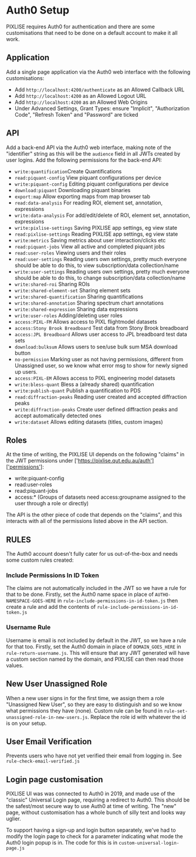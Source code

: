 # Auth0 Setup

PIXLISE requires Auth0 for authentication and there are some customisations that need to be done on a default account to make it all work.

## Application
Add a single page application via the Auth0 web interface with the following customisations:
- Add `http://localhost:4200/authenticate` as an Allowed Callback URL
- Add `http://localhost:4200` as an Allowed Logout URL
- Add `http://localhost:4200` as an Allowed Web Origins
- Under Advanced Settings, Grant Types: ensure "Implicit", "Authorization Code", "Refresh Token" and "Password" are ticked

## API
Add a back-end API via the Auth0 web interface, making note of the "identifier" string as this will be the `audience` field in all JWTs created by user logins. Add the following permissions for the back-end API:
- `write:quantification`Create Quantifications
- `read:piquant-config`	View piquant configurations per device
- `write:piquant-config`	Editing piquant configurations per device
- `download:piquant`	Downloading piquant binaries
- `export:map`	Allow exporting maps from map browser tab
- `read:data-analysis`	For reading ROI, element set, annotation, expressions
- `write:data-analysis`	For add/edit/delete of ROI, element set, annotation, expressions
- `write:pixlise-settings`	Saving PIXLISE app settings, eg view state
- `read:pixlise-settings`	Reading PIXLISE app settings, eg view state
- `write:metrics`	Saving metrics about user interaction/clicks etc
- `read:piquant-jobs`	View all active and completed piquant jobs
- `read:user-roles`	Viewing users and their roles
- `read:user-settings` Reading users own settings, pretty much everyone should be able to do this, to view subscription/data collection/name
- `write:user-settings` Reading users own settings, pretty much everyone should be able to do this, to change subscription/data collection/name
- `write:shared-roi`	Sharing ROIs
- `write:shared-element-set`	Sharing element sets
- `write:shared-quantification`	Sharing quantifications
- `write:shared-annotation`	Sharing spectrum chart annotations
- `write:shared-expression`	Sharing data expressions
- `write:user-roles`	Adding/deleting user roles
- `access:PIXL-FM`	Allows access to PIXL flightmodel datasets
- `access:Stony Brook Breadboard`	Test data from Stony Brook breadboard
- `access:JPL Breadboard`	Allows user access to JPL breadboard test data sets
- `download:bulksum`	Allows users to see/use bulk sum MSA download button
- `no-permission`	Marking user as not having permissions, different from Unassigned user, so we know what error msg to show for newly signed up users.
- `access:PIXL-EM`	Allows access to PIXL engineering model datasets
- `write:bless-quant`	Bless a (already shared) quantification
- `write:publish-quant`	Publish a quantification to PDS
- `read:diffraction-peaks`	Reading user created and accepted diffraction peaks
- `write:diffraction-peaks`	Create user defined diffraction peaks and accept automatically detected ones
- `write:dataset`	Allows editing datasets (titles, custom images)

## Roles
At the time of writing, the PIXLISE UI depends on the following "claims" in the JWT permissions under ['https://pixlise.qut.edu.au/auth']['permissions']:
- write:piquant-config
- read:user-roles
- read:piquant-jobs
- access:* (Groups of datasets need access:groupname assigned to the user through a role or directly)

The API is the other piece of code that depends on the "claims", and this interacts with all of the permissions listed above in the API section.

## RULES
The Auth0 account doesn't fully cater for us out-of-the-box and needs some custom rules created:

### Include Permissions In ID Token
The claims are not automatically included in the JWT so we have a rule for that to be done. Firstly, set the Auth0 name space in place of `AUTHO-NAMESPACE-GOES-HERE` in `rule-include-permissions-in-id-token.js` then create a rule and add the contents of `rule-include-permissions-in-id-token.js`

### Username Rule
Username is email is not included by default in the JWT, so we have a rule for that too. Firstly, set the Auth0 domain in place of `DOMAIN_GOES_HERE` in `rule-return-username.js`. This will ensure that any JWT generated will have a custom section named by the domain, and PIXLISE can then read those values. 

## New User Unassigned Role

When a new user signs in for the first time, we assign them a role "Unassigned New User", so they are easy to distinguish and so we know what permissions they have (none). Custom rule can be found in `rule-set-unassigned-role-in-new-users.js`. Replace the role id with whatever the id is on your setup.

## User Email Verification

Prevents users who have not yet verified their email from logging in. See `rule-check-email-verified.js`

## Login page customisation

PIXLISE UI was was connected to Auth0 in 2019, and made use of the "classic" Universal Login page, requiring a redirect to Auth0. This should be the safest/most secure way to use Auth0 at time of writing. The "new" page, without customisation has a whole bunch of silly text and looks way uglier.

To support having a sign-up and login button separately, we've had to modify the login page to check for a parameter indicating what mode the Auth0 login popup is in. The code for this is in `custom-universal-login-page.js`
